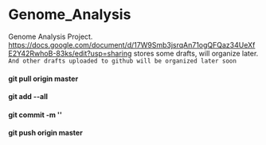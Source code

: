 # Genome_Analysis
Genome Analysis Project. https://docs.google.com/document/d/17W9Smb3jsrqAn71ogQFQaz34UeXfE2Y42RwhoB-83ks/edit?usp=sharing stores some drafts, will organize later.
`And other drafts uploaded to github will be organized later soon` 




#### git pull origin master 
#### git add --all
#### git commit -m ''
#### git push origin master
